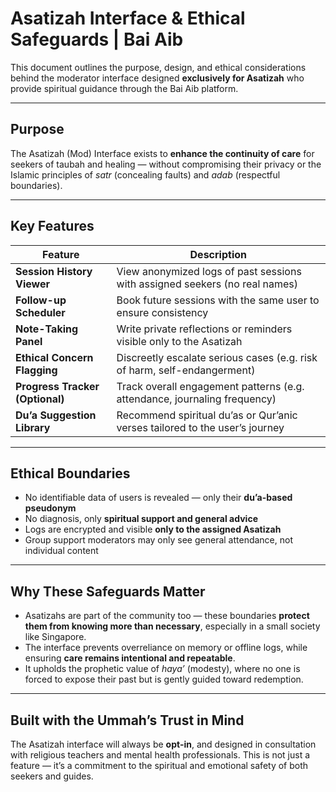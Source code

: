 
# Asatizah Interface & Ethical Safeguards | Bai Aib

This document outlines the purpose, design, and ethical considerations behind the moderator interface designed **exclusively for Asatizah** who provide spiritual guidance through the Bai Aib platform.

---

## Purpose

The Asatizah (Mod) Interface exists to **enhance the continuity of care** for seekers of taubah and healing — without compromising their privacy or the Islamic principles of *satr* (concealing faults) and *adab* (respectful boundaries).

---

## Key Features

| Feature                             | Description                                                                 |
|-------------------------------------|-----------------------------------------------------------------------------|
| **Session History Viewer**          | View anonymized logs of past sessions with assigned seekers (no real names) |
| **Follow-up Scheduler**             | Book future sessions with the same user to ensure consistency               |
| **Note-Taking Panel**               | Write private reflections or reminders visible only to the Asatizah         |
| **Ethical Concern Flagging**        | Discreetly escalate serious cases (e.g. risk of harm, self-endangerment)    |
| **Progress Tracker (Optional)**     | Track overall engagement patterns (e.g. attendance, journaling frequency)   |
| **Du’a Suggestion Library**         | Recommend spiritual du’as or Qur’anic verses tailored to the user’s journey |

---

## Ethical Boundaries

- No identifiable data of users is revealed — only their **du’a-based pseudonym**
- No diagnosis, only **spiritual support and general advice**
- Logs are encrypted and visible **only to the assigned Asatizah**
- Group support moderators may only see general attendance, not individual content

---

## Why These Safeguards Matter

- Asatizahs are part of the community too — these boundaries **protect them from knowing more than necessary**, especially in a small society like Singapore.
- The interface prevents overreliance on memory or offline logs, while ensuring **care remains intentional and repeatable**.
- It upholds the prophetic value of *haya’* (modesty), where no one is forced to expose their past but is gently guided toward redemption.

---

## Built with the Ummah’s Trust in Mind

The Asatizah interface will always be **opt-in**, and designed in consultation with religious teachers and mental health professionals. This is not just a feature — it’s a commitment to the spiritual and emotional safety of both seekers and guides.

